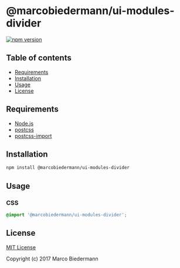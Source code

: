 # @marcobiedermann/ui-modules-divider

[![npm version](https://badge.fury.io/js/%40marcobiedermann%2Fui-modules-divider.svg)](https://badge.fury.io/js/%40marcobiedermann%2Fui-modules-divider)

## Table of contents

* [Requirements](#requirements)
* [Installation](#installation)
* [Usage](#usage)
* [License](#license)

## Requirements

* [Node.js](https://nodejs.org)
* [postcss](https://github.com/postcss/postcss)
* [postcss-import](https://github.com/postcss/postcss-import)

## Installation

```sh
npm install @marcobiedermann/ui-modules-divider
```

## Usage

### CSS

```css
@import '@marcobiedermann/ui-modules-divider';
```

## License

[MIT License](../../LICENSE)

Copyright (c) 2017 Marco Biedermann
